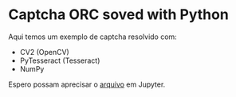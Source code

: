 # Captcha ORC soved with Python

Aqui temos um exemplo de captcha resolvido com:<br>
- CV2 (OpenCV)
- PyTesseract (Tesseract)
- NumPy

Espero possam aprecisar o [arquivo](Teste_Captcha_RPA_DATA_DRIVEN.ipynb) em Jupyter.